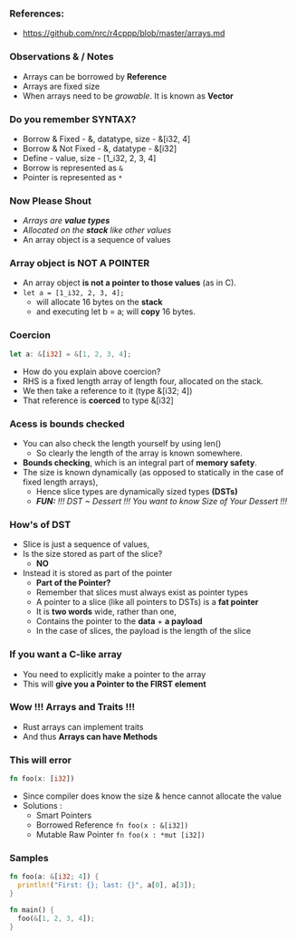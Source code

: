 ### References:
- https://github.com/nrc/r4cppp/blob/master/arrays.md


### Observations & / Notes
- Arrays can be borrowed by **Reference**
- Arrays are fixed size
- When arrays need to be _growable_. It is known as **Vector**

### Do you remember **SYNTAX**?
- Borrow & Fixed - &, datatype, size - &[i32, 4]
- Borrow & Not Fixed - &, datatype - &[i32]
- Define - value, size - [1_i32, 2, 3, 4]
- Borrow is represented as `&`
- Pointer is represented as `*`

### Now Please Shout
- _Arrays are **value types**_
- _Allocated on the **stack** like other values_
- An array object is a sequence of values

### Array object is NOT A POINTER
- An array object **is not a pointer to those values** (as in C).
- `let a = [1_i32, 2, 3, 4];`
  - will allocate 16 bytes on the **stack** 
  - and executing let b = a; will **copy** 16 bytes. 

### Coercion
```rust
let a: &[i32] = &[1, 2, 3, 4];
```
- How do you explain above coercion?
- RHS is a fixed length array of length four, allocated on the stack.
- We then take a reference to it (type &[i32; 4])
- That reference is **coerced** to type &[i32]

### Acess is bounds checked
- You can also check the length yourself by using len()
  - So clearly the length of the array is known somewhere. 
- **Bounds checking**, which is an integral part of **memory safety**. 
- The size is known dynamically (as opposed to statically in the case of fixed length arrays),
  - Hence slice types are dynamically sized types **(DSTs)**
  - _**FUN:** !!! DST ~ Dessert !!! You want to know Size of Your Dessert !!!_

### How's of DST
- Slice is just a sequence of values,
- Is the size stored as part of the slice?
  - **NO**
- Instead it is stored as part of the pointer
  - **Part of the Pointer?**
  - Remember that slices must always exist as pointer types
  - A pointer to a slice (like all pointers to DSTs) is a **fat pointer**
  - It is **two words** wide, rather than one, 
  - Contains the pointer to the **data** + **a payload**
  - In the case of slices, the payload is the length of the slice


### If you want a C-like array
- You need to explicitly make a pointer to the array
- This will **give you a Pointer to the FIRST element**

### Wow !!! Arrays and Traits !!!
- Rust arrays can implement traits
- And thus **Arrays can have Methods**

### This will error
```rust
fn foo(x: [i32])
```

- Since compiler does know the size & hence cannot allocate the value
- Solutions :
  - Smart Pointers
  - Borrowed Reference `fn foo(x : &[i32])`
  - Mutable Raw Pointer `fn foo(x : *mut [i32])`

### Samples
```rust
fn foo(a: &[i32; 4]) {
  println!("First: {}; last: {}", a[0], a[3]);
}

fn main() {
  foo(&[1, 2, 3, 4]);
}
```

